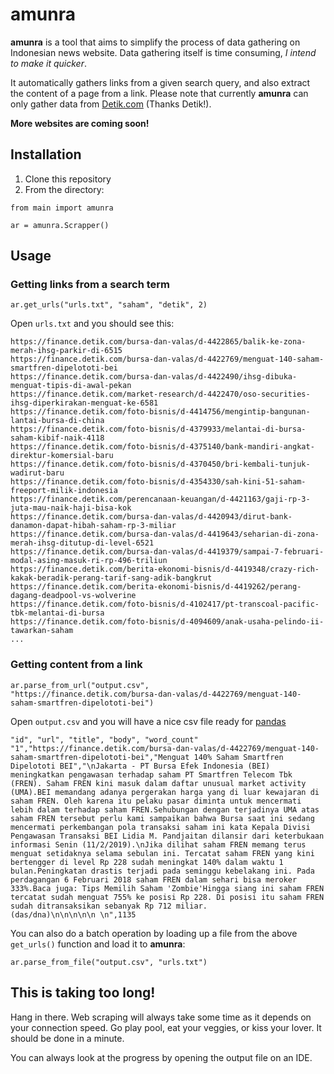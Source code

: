 # amunra
**amunra** is a tool that aims to simplify the process of data gathering on Indonesian news website. Data gathering itself is time consuming, *I intend to make it quicker*. 

It automatically gathers links from a given search query, and also extract the content of a page from a link. Please note that currently **amunra** can only gather data from [Detik.com](https://www.detik.com) (Thanks Detik!). 

**More websites are coming soon!**

Installation
------------

1. Clone this repository
2. From the directory:
```
from main import amunra

ar = amunra.Scrapper()
```

Usage
------

### Getting links from a search term
```
ar.get_urls("urls.txt", "saham", "detik", 2)
```
Open `urls.txt` and you should see this:
```
https://finance.detik.com/bursa-dan-valas/d-4422865/balik-ke-zona-merah-ihsg-parkir-di-6515
https://finance.detik.com/bursa-dan-valas/d-4422769/menguat-140-saham-smartfren-dipelototi-bei
https://finance.detik.com/bursa-dan-valas/d-4422490/ihsg-dibuka-menguat-tipis-di-awal-pekan
https://finance.detik.com/market-research/d-4422470/oso-securities-ihsg-diperkirakan-menguat-ke-6581
https://finance.detik.com/foto-bisnis/d-4414756/mengintip-bangunan-lantai-bursa-di-china
https://finance.detik.com/foto-bisnis/d-4379933/melantai-di-bursa-saham-kibif-naik-4118
https://finance.detik.com/foto-bisnis/d-4375140/bank-mandiri-angkat-direktur-komersial-baru
https://finance.detik.com/foto-bisnis/d-4370450/bri-kembali-tunjuk-wadirut-baru
https://finance.detik.com/foto-bisnis/d-4354330/sah-kini-51-saham-freeport-milik-indonesia
https://finance.detik.com/perencanaan-keuangan/d-4421163/gaji-rp-3-juta-mau-naik-haji-bisa-kok
https://finance.detik.com/bursa-dan-valas/d-4420943/dirut-bank-danamon-dapat-hibah-saham-rp-3-miliar
https://finance.detik.com/bursa-dan-valas/d-4419643/seharian-di-zona-merah-ihsg-ditutup-di-level-6521
https://finance.detik.com/bursa-dan-valas/d-4419379/sampai-7-februari-modal-asing-masuk-ri-rp-496-triliun
https://finance.detik.com/berita-ekonomi-bisnis/d-4419348/crazy-rich-kakak-beradik-perang-tarif-sang-adik-bangkrut
https://finance.detik.com/berita-ekonomi-bisnis/d-4419262/perang-dagang-deadpool-vs-wolverine
https://finance.detik.com/foto-bisnis/d-4102417/pt-transcoal-pacific-tbk-melantai-di-bursa
https://finance.detik.com/foto-bisnis/d-4094609/anak-usaha-pelindo-ii-tawarkan-saham
...
```

### Getting content from a link
```
ar.parse_from_url("output.csv", 
"https://finance.detik.com/bursa-dan-valas/d-4422769/menguat-140-saham-smartfren-dipelototi-bei")
```
Open `output.csv` and you will have a nice csv file ready for [pandas](https://pandas.pydata.org/)
```
"id", "url", "title", "body", "word_count"
"1","https://finance.detik.com/bursa-dan-valas/d-4422769/menguat-140-saham-smartfren-dipelototi-bei","Menguat 140% Saham Smartfren Dipelototi BEI","\nJakarta - PT Bursa Efek Indonesia (BEI) meningkatkan pengawasan terhadap saham PT Smartfren Telecom Tbk (FREN). Saham FREN kini masuk dalam daftar unusual market activity (UMA).BEI memandang adanya pergerakan harga yang di luar kewajaran di saham FREN. Oleh karena itu pelaku pasar diminta untuk mencermati lebih dalam terhadap saham FREN.Sehubungan dengan terjadinya UMA atas saham FREN tersebut perlu kami sampaikan bahwa Bursa saat ini sedang mencermati perkembangan pola transaksi saham ini kata Kepala Divisi Pengawasan Transaksi BEI Lidia M. Pandjaitan dilansir dari keterbukaan informasi Senin (11/2/2019).\nJika dilihat saham FREN memang terus menguat setidaknya selama sebulan ini. Tercatat saham FREN yang kini bertengger di level Rp 228 sudah meningkat 140% dalam waktu 1 bulan.Peningkatan drastis terjadi pada seminggu kebelakang ini. Pada perdagangan 6 Februari 2018 saham FREN dalam sehari bisa meroker 333%.Baca juga: Tips Memilih Saham 'Zombie'Hingga siang ini saham FREN tercatat sudah menguat 755% ke posisi Rp 228. Di posisi itu saham FREN sudah ditransaksikan sebanyak Rp 712 miliar.        (das/dna)\n\n\n\n\n \n",1135
```

You can also do a batch operation by loading up a file from the above `get_urls()` function and load it to **amunra**:
```
ar.parse_from_file("output.csv", "urls.txt")
```

This is taking too long!
------
Hang in there. Web scraping will always take some time as it depends on your connection speed. Go play pool, eat your veggies, or kiss your lover. It should be done in a minute.

You can always look at the progress by opening the output file on an IDE.
